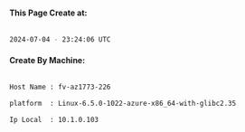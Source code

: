 
   
#### This Page Create at:

```bash

2024-07-04 - 23:24:06 UTC

```

#### Create By Machine:

```bash

Host Name : fv-az1773-226

platform  : Linux-6.5.0-1022-azure-x86_64-with-glibc2.35

Ip Local  : 10.1.0.103

```

